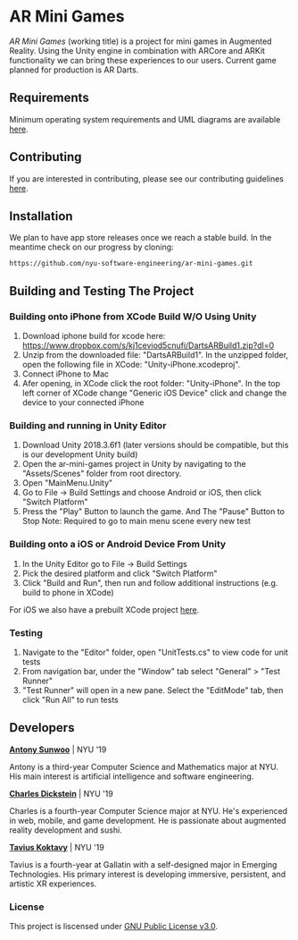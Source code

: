 # AR Mini Games
_AR Mini Games_ (working title) is a project for mini games in Augmented Reality. Using the Unity engine in combination with ARCore and ARKit functionality we can bring these experiences to our users. Current game planned for production is AR Darts.

## Requirements
Minimum operating system requirements and UML diagrams are available [here](https://github.com/nyu-software-engineering/ar-mini-games/blob/master/REQUIREMENTS.md).

## Contributing
If you are interested in contributing, please see our contributing guidelines [here](https://github.com/nyu-software-engineering/ar-mini-games/blob/master/CONTRIBUTING.md).

## Installation
We plan to have app store releases once we reach a stable build. In the meantime check on our progress by cloning:
```
https://github.com/nyu-software-engineering/ar-mini-games.git
```
## Building and Testing The Project

### Building onto iPhone from XCode Build W/O Using Unity  
1. Download iphone build for xcode here: https://www.dropbox.com/s/kj1ceviod5cnufi/DartsARBuild1.zip?dl=0
2. Unzip from the downloaded file: "DartsARBuild1". In the unzipped folder, open the following file in XCode: "Unity-iPhone.xcodeproj".
3. Connect iPhone to Mac
4. Afer opening, in XCode click the root folder: "Unity-iPhone". In the top left corner of XCode change "Generic  iOS Device" click and change the  device  to your connected iPhone

### Building and running in Unity Editor
1. Download Unity 2018.3.6f1 (later versions should be compatible, but this is our development Unity build) 
2. Open the ar-mini-games project in Unity by navigating to the "Assets/Scenes" folder from root directory.
3. Open "MainMenu.Unity"
4. Go to File -> Build Settings and choose Android or iOS, then click "Switch Platform"
5. Press the "Play" Button to launch the game. And The "Pause" Button to Stop
Note: Required to go to main menu scene every new test

### Building onto a iOS or Android Device From Unity 
1. In the Unity Editor go to File -> Build Settings
2. Pick the desired platform and click "Switch Platform"
3. Click "Build and Run", then run and follow additional instructions (e.g. build to phone in XCode)

For iOS we also have a prebuilt XCode project [here](https://www.dropbox.com/s/kj1ceviod5cnufi/DartsARBuild1.zip?dl=0).


### Testing
1. Navigate to the "Editor" folder, open "UnitTests.cs" to view code for unit tests 
2. From navigation bar, under the "Window" tab select "General" > "Test Runner"
3. "Test Runner" will open in a new pane. Select the "EditMode" tab, then click "Run All" to run tests  

## Developers
[**Antony Sunwoo**](https://github.com/asunwoo98) | NYU '19

Antony is a third-year Computer Science and Mathematics major at NYU. His main interest is artificial intelligence and software engineering.

[**Charles Dickstein**](https://github.com/charleswdickstein) | NYU '19

Charles is a fourth-year Computer Science major at NYU. He's experienced in web, mobile, and game development. He is passionate about augmented reality development and sushi. 

[**Tavius Koktavy**](https://github.com/kotavy) | NYU '19

Tavius is a fourth-year at Gallatin with a self-designed major in Emerging Technologies. His primary interest is developing immersive, persistent, and artistic XR experiences.

### License
This project is liscensed under [GNU Public License v3.0](https://github.com/nyu-software-engineering/ar-mini-games/blob/master/LICENSE).

